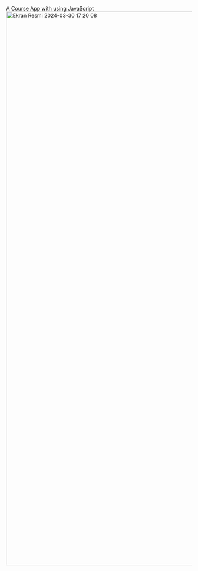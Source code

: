 
A Course App with using JavaScript
<img width="1503" alt="Ekran Resmi 2024-03-30 17 20 08" src="https://github.com/doguhanerbil/courseapp/assets/110668679/b8a23630-cbca-49cd-b810-891ac5bc9343">
